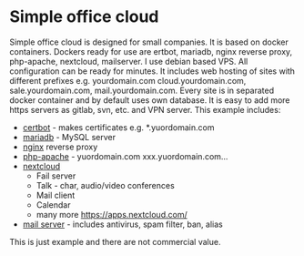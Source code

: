 # Simple office cloud
Simple office cloud is designed for small companies. It is based on docker containers. Dockers ready for use are ertbot, mariadb, nginx reverse  proxy, php-apache, nextcloud, mailserver. I use debian based VPS. All configuration can be ready for minutes. It includes web hosting of sites with different prefixes e.g. yourdomain.com cloud.yourdomain.com, sale.yourdomain.com, mail.yourdomain.com. Every site is in separated docker container and by default uses own database. It is easy to add more https servers as gitlab, svn, etc. and VPN server. This example includes:

  * [certbot](https://hub.docker.com/r/certbot/certbot/) - makes certificates  e.g. *.yuordomain.com
  * [mariadb](https://hub.docker.com/_/mariadb) - MySQL server
  * [nginx](https://hub.docker.com/_/nginx) reverse proxy
  * [php-apache](https://hub.docker.com/_/php) - yuordomain.com xxx.yuordomain.com...
  * [nextcloud](https://hub.docker.com/_/nextcloud/) 
    * Fail server
    * Talk - char, audio/video conferences
    * Mail client
    * Calendar
    * many more https://apps.nextcloud.com/
  * [mail server](https://github.com/docker-mailserver/docker-mailserver) - includes antivirus, spam filter, ban, alias

This is just example and there are not commercial value.